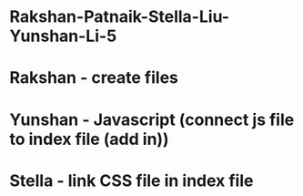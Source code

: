# Rakshan-Patnaik-Stella-Liu-Yunshan-Li-5
# Rakshan - create files
# Yunshan - Javascript (connect js file to index file (add in))
# Stella - link CSS file in index file
